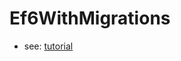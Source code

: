 # Ef6WithMigrations

* see: [tutorial](http://www.entityframeworktutorial.net/code-first/code-based-migration-in-code-first.aspx)